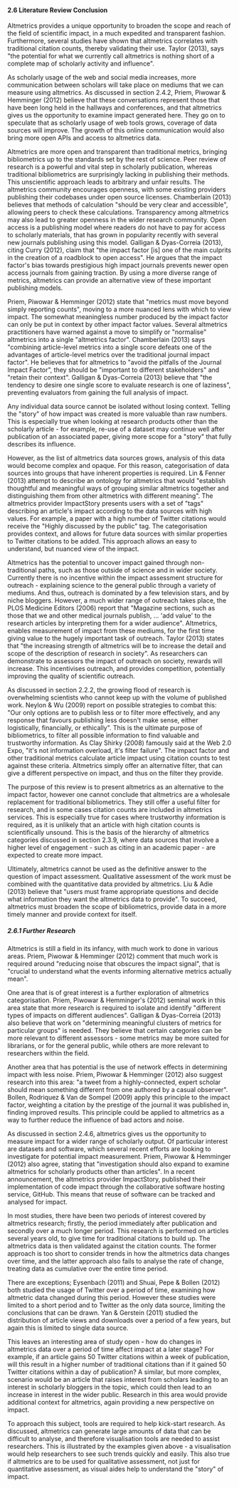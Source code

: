 #### 2.6 Literature Review Conclusion

Altmetrics provides a unique opportunity to broaden the scope and reach of the field of scientific impact, in a much expedited and transparent fashion. Furthermore, several studies have shown that altmetrics correlates with traditional citation counts, thereby validating their use. Taylor (2013), says "the potential for what we currently call altmetrics is nothing short of a complete map of scholarly activity and influence".

As scholarly usage of the web and social media increases, more communication between scholars will take place on mediums that we can measure using altmetrics. As discussed in section 2.4.2, Priem, Piwowar & Hemminger (2012) believe that these conversations represent those that have been long held in the hallways and conferences, and that altmetrics gives us the opportunity to examine impact generated here. They go on to speculate that as scholarly usage of web tools grows, coverage of data sources will improve. The growth of this online communication would also bring more open APIs and access to altmetrics data.

Altmetrics are more open and transparent than traditional metrics, bringing bibliometrics up to the standards set by the rest of science. Peer review of research is a powerful and vital step in scholarly publication, whereas traditional bibliometrics are surprisingly lacking in publishing their methods. This unscientific approach leads to arbitrary and unfair results. The altmetrics community encourages openness, with some existing providers publishing their codebases under open source licenses. Chamberlain (2013) believes that methods of calculation "should be very clear and accessible", allowing peers to check these calculations. Transparency among altmetrics may also lead to greater openness in the wider research community. Open access is a publishing model where readers do not have to pay for access to scholarly materials, that has grown in popularity recently with several new journals publishing using this model. Galligan & Dyas-Correia (2013), citing Curry (2012), claim that "the impact factor [is] one of the main culprits in the creation of a roadblock to open access". He argues that the impact factor's bias towards prestigious high impact journals prevents newer open access journals from gaining traction. By using a more diverse range of metrics, altmetrics can provide an alternative view of these important publishing models.

Priem, Piwowar & Hemminger (2012) state that "metrics must move beyond simply reporting counts", moving to a more nuanced lens with which to view impact. The somewhat meaningless number produced by the impact factor can only be put in context by other impact factor values. Several altmetrics practitioners have warned against a move to simplify or "normalise" altmetrics into a single "altmetrics factor". Chamberlain (2013) says "combining article-level metrics into a single score defeats one of the advantages of article-level metrics over the traditional journal impact factor". He believes that for altmetrics to "avoid the pitfalls of the Journal Impact Factor", they should be "important to different stakeholders" and "retain their context". Galligan & Dyas-Correia (2013) believe that "the tendency to desire one single score to evaluate research is one of laziness", preventing evaluators from gaining the full analysis of impact.

Any individual data source cannot be isolated without losing context. Telling the "story" of how impact was created is more valuable than raw numbers. This is especially true when looking at research products other than the scholarly article - for example, re-use of a dataset may continue well after publication of an associated paper, giving more scope for a "story" that fully describes its influence.

However, as the list of altmetrics data sources grows, analysis of this data would become complex and opaque. For this reason, categorisation of data sources into groups that have inherent properties is required. Lin & Fenner (2013) attempt to describe an ontology for altmetrics that would "establish thoughtful and meaningful ways of grouping similar altmetrics together and distinguishing them from other altmetrics with different meaning". The altmetrics provider ImpactStory presents users with a set of "tags" describing an article's impact according to the data sources with high values. For example, a paper with a high number of Twitter citations would receive the "Highly discussed by the public" tag. The categorisation provides context, and allows for future data sources with similar properties to Twitter citations to be added. This approach allows an easy to understand, but nuanced view of the impact.

Altmetrics has the potential to uncover impact gained through non-traditional paths, such as those outside of science and in wider society. Currently there is no incentive within the impact assessment structure for outreach - explaining science to the general public through a variety of mediums. And thus, outreach is dominated by a few television stars, and by niche bloggers. However, a much wider range of outreach takes place, the PLOS Medicine Editors (2006) report that "Magazine sections, such as those that we and other medical journals publish, ... 'add value' to the research articles by interpreting them for a wider audience". Altmetrics, enables measurement of impact from these mediums, for the first time giving value to the hugely important task of outreach. Taylor (2013) states that "the increasing strength of altmetrics will be to increase the detail and scope of the description of research in society". As researchers can demonstrate to assessors the impact of outreach on society, rewards will increase. This incentivises outreach, and provides competition, potentially improving the quality of scientific outreach.

As discussed in section 2.2.2, the growing flood of research is overwhelming scientists who cannot keep up with the volume of published work. Neylon & Wu (2009) report on possible strategies to combat this: "Our only options are to publish less or to filter more effectively, and any response that favours publishing less doesn't make sense, either logistically, financially, or ethically". This is the ultimate purpose of bibliometrics, to filter all possible information to find valuable and trustworthy information. As Clay Shirky (2008) famously said at the Web 2.0 Expo, "it's not information overload, it's filter failure". The impact factor and other traditional metrics calculate article impact using citation counts to test against these criteria. Altmetrics simply offer an alternative filter, that can give a different perspective on impact, and thus on the filter they provide.

The purpose of this review is to present altmetrics as an alternative to the impact factor, however one cannot conclude that altmetrics are a wholesale replacement for traditional bibliometrics. They still offer a useful filter for research, and in some cases citation counts are included in altmetrics services. This is especially true for cases where trustworthy information is required, as it is unlikely that an article with high citation counts is scientifically unsound. This is the basis of the hierarchy of altmetrics categories discussed in section 2.3.9, where data sources that involve a higher level of engagement - such as citing in an academic paper - are expected to create more impact.

Ultimately, altmetrics cannot be used as the definitive answer to the question of impact assessment. Qualitative assessment of the work must be combined with the quantitative data provided by altmetrics. Liu & Adie (2013) believe that "users must frame appropriate questions and decide what information they want the altmetrics data to provide". To succeed, altmetrics must broaden the scope of bibliometrics, provide data in a more timely manner and provide context for itself.

##### 2.6.1 Further Research

Altmetrics is still a field in its infancy, with much work to done in various areas. Priem, Piwowar & Hemminger (2012) comment that much work is required around "reducing noise that obscures the impact signal", that is "crucial to understand what the events informing alternative metrics actually mean".

One area that is of great interest is a further exploration of altmetrics categorisation. Priem, Piwowar & Hemminger's (2012) seminal work in this area state that more research is required to isolate and identify "different types of impacts on different audiences". Galligan & Dyas-Correia (2013) also believe that work on "determining meaningful clusters of metrics for particular groups" is needed. They believe that certain categories can be more relevant to different assessors - some metrics may be more suited for librarians, or for the general public, while others are more relevant to researchers within the field.

Another area that has potential is the use of network effects in determining impact with less noise. Priem, Piwowar & Hemminger (2012) also suggest research into this area: "a tweet from a highly-connected, expert scholar should mean something different from one authored by a casual observer". Bollen, Rodriquez & Van de Sompel (2009) apply this principle to the impact factor, weighting a citation by the prestige of the journal it was published in, finding improved results. This principle could be applied to altmetrics as a way to further reduce the influence of bad actors and noise.

As discussed in section 2.4.6, altmetrics gives us the opportunity to measure impact for a wider range of scholarly output. Of particular interest are datasets and software, which several recent efforts are looking to investigate for potential impact measurement. Priem, Piwowar & Hemminger (2012) also agree, stating that "investigation should also expand to examine altmetrics for scholarly products other than articles". In a recent announcement, the altmetrics provider ImpactStory, published their implementation of code impact through the collaborative software hosting service, GitHub. This means that reuse of software can be tracked and analysed for impact.

In most studies, there have been two periods of interest covered by altmetrics research; firstly, the period immediately after publication and secondly over a much longer period. This research is performed on articles several years old, to give time for traditional citations to build up. The altmetrics data is then validated against the citation counts. The former approach is too short to consider trends in how the altmetrics data changes over time, and the latter approach also fails to analyse the rate of change, treating data as cumulative over the entire time period.

There are exceptions; Eysenbach (2011) and Shuai, Pepe & Bollen (2012) both studied the usage of Twitter over a period of time, examining how altmetric data changed during this period. However these studies were limited to a short period and to Twitter as the only data source, limiting the conclusions that can be drawn. Yan & Gerstein (2011) studied the distribution of article views and downloads over a period of a few years, but again this is limited to single data source.

This leaves an interesting area of study open - how do changes in altmetrics data over a period of time affect impact at a later stage? For example, if an article gains 50 Twitter citations within a week of publication, will this result in a higher number of traditional citations than if it gained 50 Twitter citations within a day of publication? A similar, but more complex, scenario would be an article that raises interest from scholars leading to an interest in scholarly bloggers in the topic, which could then lead to an increase in interest in the wider public. Research in this area would provide additional context for altmetrics, again providing a new perspective on impact.

To approach this subject, tools are required to help kick-start research. As discussed, altmetrics can generate large amounts of data that can be difficult to analyse, and therefore visualisation tools are needed to assist researchers. This is illustrated by the examples given above - a visualisation would help researchers to see such trends quickly and easily. This also true if altmetrics are to be used for qualitative assessment, not just for quantitative assessment, as visual aides help to understand the "story" of impact.

